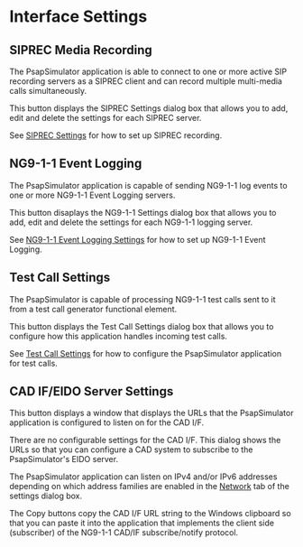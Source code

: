 # Interface Settings

## SIPREC Media Recording
The PsapSimulator application is able to connect to one or more active SIP recording servers as a SIPREC client and can record multiple multi-media calls simultaneously.

This button displays the SIPREC Settings dialog box that allows you to add, edit and delete the settings for each SIPREC server.

See [SIPREC Settings](SipRecSettings.md) for how to set up SIPREC recording.

## NG9-1-1 Event Logging
The PsapSimulator application is capable of sending NG9-1-1 log events to one or more NG9-1-1 Event Logging servers.

This button disaplays the NG9-1-1 Settings dialog box that allows you to add, edit and delete the settings for each NG9-1-1 logging server.

See [NG9-1-1 Event Logging Settings](EventLoggingSettings.md) for how to set up NG9-1-1 Event Logging.

## Test Call Settings
The PsapSimulator is capable of processing NG9-1-1 test calls sent to it from a test call generator functional element.

This button displays the Test Call Settings dialog box that allows you to configure how this application handles incoming test calls.

See [Test Call Settings](TestCallSettings.md) for how to configure the PsapSimulator application for test calls.

## <a name="CadIfSettings">CAD IF/EIDO Server Settings</a>
This button displays a window that displays the URLs that the PsapSimulator application is configured to listen on for the CAD I/F.

There are no configurable settings for the CAD I/F. This dialog shows the URLs so that you can configure a CAD system to subscribe to the PsapSimulator's EIDO server.

The PsapSimulator application can listen on IPv4 and/or IPv6 addresses depending on which address families are enabled in the [Network](NetworkSettings.md) tab of the settings dialog box.

The Copy buttons copy the CAD I/F URL string to the Windows clipboard so that you can paste it into the application that implements the client side (subscriber) of the NG9-1-1 CAD/IF subscribe/notify protocol.
